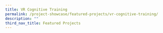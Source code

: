 ```yaml
---
title: VR Cognitive Training
permalink: /project-showcase/featured-projects/vr-cognitive-training/
description: ""
third_nav_title: Featured Projects
---
```


